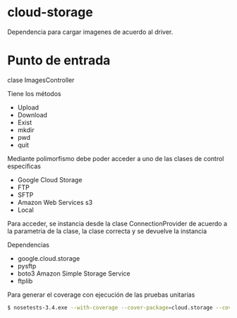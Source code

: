# cloud-storage

Dependencia para cargar imagenes de acuerdo al driver.

# Punto de entrada

clase ImagesController

Tiene los métodos

- Upload
- Download
- Exist
- mkdir
- pwd
- quit

Mediante polimorfismo debe poder acceder a uno de las clases de control especificas

- Google Cloud Storage
- FTP
- SFTP
- Amazon Web Services s3
- Local

Para acceder, se instancia desde la clase ConnectionProvider de acuerdo a la parametria de la clase, la clase correcta y se devuelve la instancia

Dependencias

- google.cloud.storage
- pysftp
- boto3 Amazon Simple Storage Service 
- ftplib

Para generar el coverage con ejecución de las pruebas unitarias

```bash
$ nosetests-3.4.exe --with-coverage --cover-package=cloud.storage --cover-html
```

